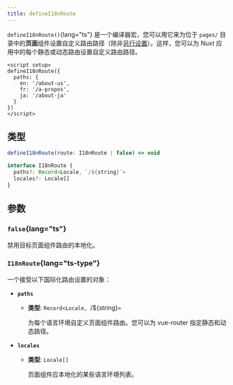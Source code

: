 ```yaml
---
title: defineI18nRoute
---
```


`defineI18nRoute()`{lang="ts"} 是一个编译器宏，您可以用它来为位于 `pages/` 目录中的**页面**组件设置自定义路由路径（除非[另行设置](https://nuxt.com/docs/api/configuration/nuxt-config#pages-1)）。这样，您可以为 Nuxt 应用中的每个静态或动态路由设置自定义路由路径。

```vue [pages/some-page.vue]
<script setup>
defineI18nRoute({
  paths: {
    en: '/about-us',
    fr: '/a-propos',
    ja: '/about-ja'
  }
})
</script>
```

## 类型

```ts
defineI18nRoute(route: I18nRoute | false) => void

interface I18nRoute {
  paths?: Record<Locale, `/${string}`>
  locales?: Locale[]
}
```

## 参数

### `false`{lang="ts"}

禁用目标页面组件路由的本地化。

### `I18nRoute`{lang="ts-type"}

一个接受以下国际化路由设置的对象：

- **`paths`**

  - **类型**: `Record<Locale, `/${string}`>`

    为每个语言环境自定义页面组件路由。您可以为 vue-router 指定静态和动态路径。

- **`locales`**

  - **类型**: `Locale[]`

    页面组件应本地化的某些语言环境列表。